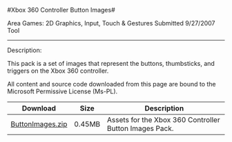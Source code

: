 #Xbox 360 Controller Button Images#

Area
Games: 2D Graphics, Input, Touch & Gestures
Submitted
9/27/2007
Tool

---

Description:

This pack is a set of images that represent the buttons, thumbsticks, and triggers on the Xbox 360 controller.


All content and source code downloaded from this page are bound to the Microsoft Permissive License (Ms-PL).

Download | Size | Description
---|---|---|
[ButtonImages.zip](https://github.com/simondarksidej/XNAGameStudio/blob/master/Samples/ButtonImages.zip?raw=true) | 0.45MB | Assets for the Xbox 360 Controller Button Images Pack. 